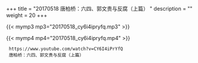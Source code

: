 +++
title = "20170518  唐柏桥：六四、郭文贵与反腐（上篇） "
description = ""
weight = 20
+++

{{< mymp3 mp3="20170518_cy6i4ipryfq.mp3" >}}

{{< mymp4 mp4="20170518_cy6i4ipryfq.mp4" >}}

     https://www.youtube.com/watch?v=CY6I4iPrYfQ 
     唐柏桥：六四、郭文贵与反腐（上篇） 
     
